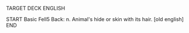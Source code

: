 TARGET DECK
ENGLISH

START
Basic
Fell5
Back: n. Animal's hide or skin with its hair. [old english]
END
